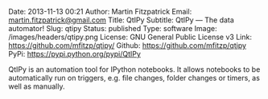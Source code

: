 Date: 2013-11-13 00:21
Author: Martin Fitzpatrick
Email: martin.fitzpatrick@gmail.com
Title: QtIPy
Subtitle: QtIPy — The data automator!
Slug: qtipy
Status: published
Type: software
Image: /images/headers/qtipy.png
License: GNU General Public License v3
Link: https://github.com/mfitzp/qtipy/
Github: https://github.com/mfitzp/qtipy
PyPi: https://pypi.python.org/pypi/QtIPy


QtIPy is an automation tool for IPython notebooks. It allows notebooks to be automatically
run on triggers, e.g. file changes, folder changes or timers, as well as manually.
